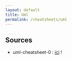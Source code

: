 ```yaml
---
layout: default
title: Uml
permalink: /cheatsheets/uml
---
```


## Sources
* uml-cheatsheet-0 : [ici][site] !

[site]: https://www.tofgarion.net/lectures/IN201/refcards/refcardUMLIN201.pdf
